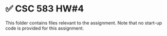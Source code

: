 # :white_check_mark: CSC 583 HW#4

This folder contains files relevant to the assignment.  Note that no start-up code is provided for this assignment.